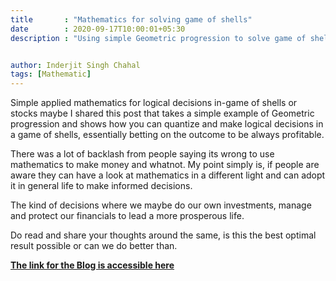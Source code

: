 ```yaml
---
title       : "Mathematics for solving game of shells"
date        : 2020-09-17T10:00:01+05:30
description : "Using simple Geometric progression to solve game of shells"


author: Inderjit Singh Chahal
tags: [Mathematic]
---
```


Simple applied mathematics for logical decisions in-game of shells or stocks maybe
I shared this post that takes a simple example of Geometric progression and shows how you can quantize and make logical decisions in a game of shells, essentially betting on the outcome to be always profitable.

There was a lot of backlash from people saying its wrong to use mathematics to make money and whatnot. My point simply is, if people are aware they can have a look at mathematics in a different light and can adopt it in general life to make informed decisions.

The kind of decisions where we maybe do our own investments, manage and protect our financials to lead a more prosperous life.

Do read and share your thoughts around the same, is this the best optimal result possible or can we do better than.

[**The link for the Blog is accessible here**](https://sosinc.io/blog/mathematics_can_make_you_money/)